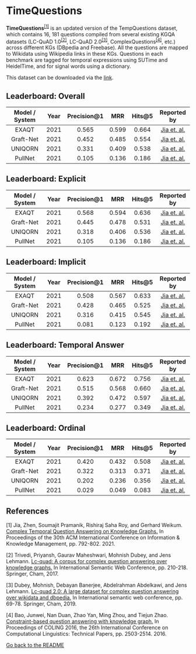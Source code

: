 # TimeQuestions 

**TimeQuestions**<sup>[[1]](#myfootnote1)</sup> is an updated version of the TempQuestions dataset, which contains 16, 181 questions compiled from several existing KGQA 
datasets (LC-QuAD 1.0<sup>[[2]](#myfootnote2)</sup>, LC-QuAD 2.0<sup>[[3]](#myfootnote3)</sup>, ComplexQuestions<sup>[[4]](#myfootnote4)</sup>, etc.) across different KGs (DBpedia and Freebase). All the questions are mapped to Wikidata
using Wikipedia links in these KGs. Questions in each benchmark are tagged for temporal expressions using SUTime and HeidelTime, and for signal words using a dictionary.

This dataset can be downloaded via the [link](https://exaqt.mpi-inf.mpg.de/).

## Leaderboard: Overall

| Model / System | Year | Precision@1 |  MRR   | Hits@5  |                            Reported by                            |
|:--------------:|:----:|:-----------:|:------:|:-------:|:-----------------------------------------------------------------:|
|     EXAQT      | 2021 |    0.565    | 0.599  |  0.664  | [Jia et. al.](https://dl.acm.org/doi/abs/10.1145/3459637.3482416) |
|   Graft-Net    | 2021 |    0.452    | 0.485  |  0.554  | [Jia et. al.](https://dl.acm.org/doi/abs/10.1145/3459637.3482416) |
|    UNIQORN     | 2021 |    0.331    | 0.409  |  0.538  | [Jia et. al.](https://dl.acm.org/doi/abs/10.1145/3459637.3482416) |
|    PullNet     | 2021 |    0.105    | 0.136  |  0.186  | [Jia et. al.](https://dl.acm.org/doi/abs/10.1145/3459637.3482416) |


## Leaderboard: Explicit

| Model / System | Year | Precision@1 |  MRR  | Hits@5 |                            Reported by                            |
|:--------------:|:----:|:-----------:|:-----:|:------:|:-----------------------------------------------------------------:|
|     EXAQT      | 2021 |    0.568    | 0.594 | 0.636  | [Jia et. al.](https://dl.acm.org/doi/abs/10.1145/3459637.3482416) |
|   Graft-Net    | 2021 |    0.445    | 0.478 | 0.531  | [Jia et. al.](https://dl.acm.org/doi/abs/10.1145/3459637.3482416) |
|    UNIQORN     | 2021 |    0.318    | 0.406 | 0.536  | [Jia et. al.](https://dl.acm.org/doi/abs/10.1145/3459637.3482416) |
|    PullNet     | 2021 |    0.105    | 0.136 | 0.186  | [Jia et. al.](https://dl.acm.org/doi/abs/10.1145/3459637.3482416) |


## Leaderboard: Implicit

| Model / System | Year | Precision@1 |  MRR  | Hits@5 |                            Reported by                            |
|:--------------:|:----:|:-----------:|:-----:|:------:|:-----------------------------------------------------------------:|
|     EXAQT      | 2021 |    0.508    | 0.567 | 0.633  | [Jia et. al.](https://dl.acm.org/doi/abs/10.1145/3459637.3482416) |
|   Graft-Net    | 2021 |    0.428    | 0.465 | 0.525  | [Jia et. al.](https://dl.acm.org/doi/abs/10.1145/3459637.3482416) |
|    UNIQORN     | 2021 |    0.316    | 0.415 | 0.545  | [Jia et. al.](https://dl.acm.org/doi/abs/10.1145/3459637.3482416) |
|    PullNet     | 2021 |    0.081    | 0.123 | 0.192  | [Jia et. al.](https://dl.acm.org/doi/abs/10.1145/3459637.3482416) |


## Leaderboard: Temporal Answer

| Model / System | Year | Precision@1 |  MRR   | Hits@5 |                            Reported by                            |
|:--------------:|:----:|:-----------:|:------:|:------:|:-----------------------------------------------------------------:|
|     EXAQT      | 2021 |    0.623    | 0.672  | 0.756  | [Jia et. al.](https://dl.acm.org/doi/abs/10.1145/3459637.3482416) |
|   Graft-Net    | 2021 |    0.515    | 0.568  | 0.660  | [Jia et. al.](https://dl.acm.org/doi/abs/10.1145/3459637.3482416) |
|    UNIQORN     | 2021 |    0.392    | 0.472  | 0.597  | [Jia et. al.](https://dl.acm.org/doi/abs/10.1145/3459637.3482416) |
|    PullNet     | 2021 |    0.234    | 0.277  | 0.349  | [Jia et. al.](https://dl.acm.org/doi/abs/10.1145/3459637.3482416) |


## Leaderboard: Ordinal

| Model / System | Year | Precision@1 |  MRR  | Hits@5 |                            Reported by                            |
|:--------------:|:----:|:-----------:|:-----:|:------:|:-----------------------------------------------------------------:|
|     EXAQT      | 2021 |    0.420    | 0.432 | 0.508  | [Jia et. al.](https://dl.acm.org/doi/abs/10.1145/3459637.3482416) |
|   Graft-Net    | 2021 |    0.322    | 0.313 | 0.371  | [Jia et. al.](https://dl.acm.org/doi/abs/10.1145/3459637.3482416) |
|    UNIQORN     | 2021 |    0.202    | 0.236 | 0.356  | [Jia et. al.](https://dl.acm.org/doi/abs/10.1145/3459637.3482416) |
|    PullNet     | 2021 |    0.029    | 0.049 | 0.083  | [Jia et. al.](https://dl.acm.org/doi/abs/10.1145/3459637.3482416) |



## References
<a name="myfootnote1">[1]</a> Jia, Zhen, Soumajit Pramanik, Rishiraj Saha Roy, and Gerhard Weikum. [Complex Temporal Question Answering on Knowledge Graphs.](https://dl.acm.org/doi/abs/10.1145/3459637.3482416) In Proceedings of the 30th ACM International Conference on Information & Knowledge Management, pp. 792-802. 2021.

<a name="myfootnote2">[2]</a> Trivedi, Priyansh, Gaurav Maheshwari, Mohnish Dubey, and Jens Lehmann. [Lc-quad: A corpus for complex question answering over knowledge graphs.](http://lc-quad.sda.tech/static/ISWC2017_paper_152.pdf) In International Semantic Web Conference, pp. 210-218. Springer, Cham, 2017.

<a name="myfootnote3">[3]</a> Dubey, Mohnish, Debayan Banerjee, Abdelrahman Abdelkawi, and Jens Lehmann. [Lc-quad 2.0: A large dataset for complex question answering over wikidata and dbpedia.](http://jens-lehmann.org/files/2019/iswc_lcquad2.pdf) In International semantic web conference, pp. 69-78. Springer, Cham, 2019.

<a name="myfootnote4">[4]</a> Bao, Junwei, Nan Duan, Zhao Yan, Ming Zhou, and Tiejun Zhao. [Constraint-based question answering with knowledge graph.](https://aclanthology.org/C16-1236.pdf) In Proceedings of COLING 2016, the 26th International Conference on Computational Linguistics: Technical Papers, pp. 2503-2514. 2016.


[Go back to the README](../README.md)